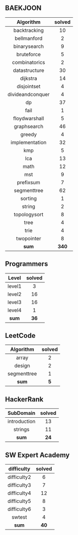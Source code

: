 ## BAEKJOON
|    Algorithm    | solved |
| :-------------: | :----: |
|backtracking|10|
|bellmanford|2|
|binarysearch|9|
|bruteforce|5|
|combinatorics|2|
|datastructure|30|
|dijkstra|14|
|disjointset|4|
|divideandconquer|4|
|dp|37|
|fail|1|
|floydwarshall|5|
|graphsearch|46|
|greedy|4|
|implementation|32|
|kmp|5|
|lca|13|
|math|12|
|mst|9|
|prefixsum|7|
|segmenttree|62|
|sorting|1|
|string|2|
|topologysort|8|
|tree|4|
|trie|4|
|twopointer|8|
| **sum** | **340**|

## Programmers
|    Level    | solved |
| :-------------: | :----: |
|level1|3|
|level2|16|
|level3|16|
|level4|1|
| **sum** | **36**|

## LeetCode
|    Algorithm    | solved |
| :-------------: | :----: |
|array|2|
|design|2|
|segmenttree|1|
| **sum** | **5**|

## HackerRank
|    SubDomain    | solved |
| :-------------: | :----: |
|introduction|13|
|strings|11|
| **sum** | **24**|

## SW Expert Academy
|    difficulty    | solved |
| :-------------: | :----: |
|difficulty2|6|
|difficulty3|7|
|difficulty4|12|
|difficulty5|8|
|difficulty6|3|
|swtest|4|
| **sum** | **40**|

